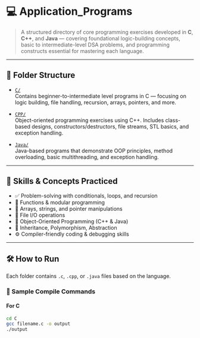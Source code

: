 # 💻 Application_Programs

> A structured directory of core programming exercises developed in **C**, **C++**, and **Java** — covering foundational logic-building concepts, basic to intermediate-level DSA problems, and programming constructs essential for mastering each language.

---

## 📁 Folder Structure

- [`C/`](C)  
  Contains beginner-to-intermediate level programs in C — focusing on logic building, file handling, recursion, arrays, pointers, and more.

- [`CPP/`](CPP)  
  Object-oriented programming exercises using C++. Includes class-based designs, constructors/destructors, file streams, STL basics, and exception handling.

- [`Java/`](Java)  
  Java-based programs that demonstrate OOP principles, method overloading, basic multithreading, and exception handling.

---

## 🧠 Skills & Concepts Practiced

- ✅ Problem-solving with conditionals, loops, and recursion
- 🧠 Functions & modular programming
- 🔄 Arrays, strings, and pointer manipulations
- 🧾 File I/O operations
- 🧱 Object-Oriented Programming (C++ & Java)
- 🔁 Inheritance, Polymorphism, Abstraction
- ⚙️ Compiler-friendly coding & debugging skills

---

## 🛠️ How to Run

Each folder contains `.c`, `.cpp`, or `.java` files based on the language.

### 🧪 Sample Compile Commands

#### For C
```bash
cd C
gcc filename.c -o output
./output
